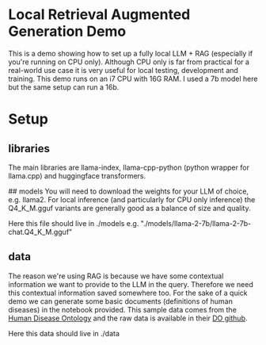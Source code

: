 # Local Retrieval Augmented Generation Demo

This is a demo showing how to set up a fully local LLM + RAG (especially if you're running on CPU only). Although CPU only is far from practical for a real-world use case it is very useful for local testing, development and training. This demo runs on an i7 CPU with 16G RAM. I used a 7b model here but the same setup can run a 16b. 

# Setup
## libraries
The main libraries are llama-index, llama-cpp-python (python wrapper for llama.cpp) and huggingface transformers.

## models
You will need to download the weights for your LLM of choice, e.g. llama2. For local inference (and particularly for CPU only inference) the Q4_K_M.gguf variants are generally good as a balance of size and quality. 

Here this file should live in ./models e.g. "./models/llama-2-7b/llama-2-7b-chat.Q4_K_M.gguf"

## data
The reason we're using RAG is because we have some contextual information we want to provide to the LLM in the query. Therefore we need this contextual information saved somewhere too. For the sake of a quick demo we can generate some basic documents (definitions of human diseases) in the notebook provided. This sample data comes from the [Human Disease Ontology](https://disease-ontology.org/) and the raw data is available in their [DO github](https://github.com/DiseaseOntology/HumanDiseaseOntology/blob/main/src/ontology/HumanDO.json).

Here this data should live in ./data